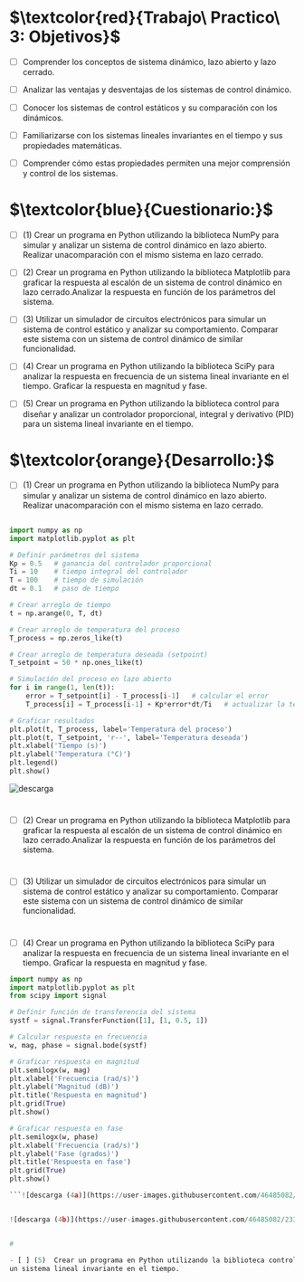 # $\textcolor{red}{Trabajo\ Practico\ 3: Objetivos}$

- [ ] Comprender los conceptos de sistema dinámico, lazo abierto y lazo cerrado.
- [ ] Analizar las ventajas y desventajas de los sistemas de control dinámico.
- [ ] Conocer los sistemas de control estáticos y su comparación con los dinámicos.
- [ ] Familiarizarse con los sistemas lineales invariantes en el tiempo y sus propiedades matemáticas.
- [ ] Comprender cómo estas propiedades permiten una mejor comprensión y control de los sistemas. 


# $\textcolor{blue}{Cuestionario:}$






- [ ] (1)  Crear un programa en Python utilizando la biblioteca NumPy para simular y analizar un sistema de control dinámico en lazo abierto.
 Realizar unacomparación con el mismo sistema en lazo cerrado.
- [ ] (2)  Crear un programa en Python utilizando la biblioteca Matplotlib para graficar la respuesta al escalón de un sistema de control
 dinámico en lazo cerrado.Analizar la respuesta en función de los parámetros del sistema.
- [ ] (3)  Utilizar un simulador de circuitos electrónicos para simular un sistema de control estático y analizar su comportamiento.
Comparar este sistema con un sistema de control dinámico de similar funcionalidad.
- [ ] (4)  Crear un programa en Python utilizando la biblioteca SciPy para analizar la respuesta en frecuencia de un sistema lineal invariante en el tiempo. 
Graficar la respuesta en magnitud y fase.
- [ ] (5)  Crear un programa en Python utilizando la biblioteca control para diseñar y analizar un controlador proporcional, integral y derivativo (PID) para 
un sistema lineal invariante en el tiempo.


# $\textcolor{orange}{Desarrollo:}$

- [ ] (1)  Crear un programa en Python utilizando la biblioteca NumPy para simular y analizar un sistema de control dinámico en lazo abierto.
 Realizar unacomparación con el mismo sistema en lazo cerrado.
 
 ##

```python
import numpy as np
import matplotlib.pyplot as plt

# Definir parámetros del sistema
Kp = 0.5   # ganancia del controlador proporcional
Ti = 10    # tiempo integral del controlador
T = 100    # tiempo de simulación
dt = 0.1   # paso de tiempo

# Crear arreglo de tiempo
t = np.arange(0, T, dt)

# Crear arreglo de temperatura del proceso
T_process = np.zeros_like(t)

# Crear arreglo de temperatura deseada (setpoint)
T_setpoint = 50 * np.ones_like(t)

# Simulación del proceso en lazo abierto
for i in range(1, len(t)):
    error = T_setpoint[i] - T_process[i-1]   # calcular el error
    T_process[i] = T_process[i-1] + Kp*error*dt/Ti   # actualizar la temperatura del proceso

# Graficar resultados
plt.plot(t, T_process, label='Temperatura del proceso')
plt.plot(t, T_setpoint, 'r--', label='Temperatura deseada')
plt.xlabel('Tiempo (s)')
plt.ylabel('Temperatura (°C)')
plt.legend()
plt.show()


```
![descarga](https://user-images.githubusercontent.com/46485082/233713417-d4953594-35b0-46c6-bd70-175a4f2453b0.png)

#

- [ ] (2)  Crear un programa en Python utilizando la biblioteca Matplotlib para graficar la respuesta al escalón de un sistema de control
 dinámico en lazo cerrado.Analizar la respuesta en función de los parámetros del sistema.
 
 
 #
 
 - [ ] (3)  Utilizar un simulador de circuitos electrónicos para simular un sistema de control estático y analizar su comportamiento.
Comparar este sistema con un sistema de control dinámico de similar funcionalidad.




#
- [ ] (4)  Crear un programa en Python utilizando la biblioteca SciPy para analizar la respuesta en frecuencia de un sistema lineal invariante en el tiempo. 
Graficar la respuesta en magnitud y fase.

```python
import numpy as np
import matplotlib.pyplot as plt
from scipy import signal

# Definir función de transferencia del sistema
systf = signal.TransferFunction([1], [1, 0.5, 1])

# Calcular respuesta en frecuencia
w, mag, phase = signal.bode(systf)

# Graficar respuesta en magnitud
plt.semilogx(w, mag)
plt.xlabel('Frecuencia (rad/s)')
plt.ylabel('Magnitud (dB)')
plt.title('Respuesta en magnitud')
plt.grid(True)
plt.show()

# Graficar respuesta en fase
plt.semilogx(w, phase)
plt.xlabel('Frecuencia (rad/s)')
plt.ylabel('Fase (grados)')
plt.title('Respuesta en fase')
plt.grid(True)
plt.show()

```![descarga (4a)](https://user-images.githubusercontent.com/46485082/233715058-008859e0-5eab-4808-891f-2c68bf2221ff.png)


![descarga (4b)](https://user-images.githubusercontent.com/46485082/233715092-54d85e05-1bed-4d00-95d4-1ca3f8e171e0.png)


#

- [ ] (5)  Crear un programa en Python utilizando la biblioteca control para diseñar y analizar un controlador proporcional, integral y derivativo (PID) para 
un sistema lineal invariante en el tiempo.


 
